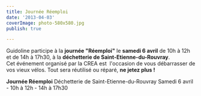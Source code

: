 ```yaml
---
title: Journée Réemploi
date: '2013-04-03'
coverImage: photo-580x580.jpg
publish: true

---
```

Guidoline participe à la **journée "Réemploi"** le **samedi 6 avril** de 10h à 12h et de 14h à 17h30, à la **déchetterie de Saint-Etienne-du-Rouvray**. Cet événement organisé par la CREA est  l'occasion de vous débarrasser de vos vieux vélos. Tout sera réutilisé ou réparé, **ne jetez plus !**

**Journée Réemploi** Déchetterie de Saint-Etienne-du-Rouvray Samedi 6 avril - 10h à 12h - 14h à 17h30